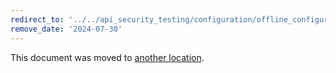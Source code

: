 ```yaml
---
redirect_to: '../../api_security_testing/configuration/offline_configuration.md'
remove_date: '2024-07-30'
---
```


This document was moved to [another location](../../api_security_testing/configuration/offline_configuration.md).

<!-- This redirect file can be deleted after <2024-07-30>. -->
<!-- Redirects that point to other docs in the same project expire in three months. -->
<!-- Redirects that point to docs in a different project or site (for example, link is not relative and starts with `https:`) expire in one year. -->
<!-- Before deletion, see: https://docs.gitlab.com/ee/development/documentation/redirects.html -->